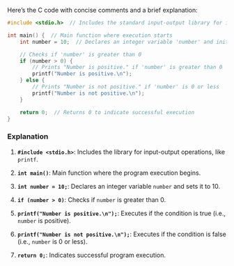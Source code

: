 Here’s the C code with concise comments and a brief explanation:

```c
#include <stdio.h>  // Includes the standard input-output library for input-output functions

int main() {  // Main function where execution starts
    int number = 10;  // Declares an integer variable 'number' and initializes it with 10

    // Checks if 'number' is greater than 0
    if (number > 0) {
        // Prints "Number is positive." if 'number' is greater than 0
        printf("Number is positive.\n");  
    } else {
        // Prints "Number is not positive." if 'number' is 0 or less
        printf("Number is not positive.\n");  
    }

    return 0;  // Returns 0 to indicate successful execution
}
```

### Explanation

1. **`#include <stdio.h>`**: Includes the library for input-output operations, like `printf`.

2. **`int main()`**: Main function where the program execution begins.

3. **`int number = 10;`**: Declares an integer variable `number` and sets it to 10.

4. **`if (number > 0)`**: Checks if `number` is greater than 0.

5. **`printf("Number is positive.\n");`**: Executes if the condition is true (i.e., `number` is positive).

6. **`printf("Number is not positive.\n");`**: Executes if the condition is false (i.e., `number` is 0 or less).

7. **`return 0;`**: Indicates successful program execution.
